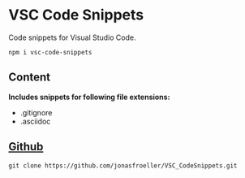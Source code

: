 # VSC Code Snippets

Code snippets for Visual Studio Code.

`npm i vsc-code-snippets`

## Content

**Includes snippets for following file extensions:**

* .gitignore
* .asciidoc

## [Github](https://github.com/jonasfroeller/VSC_CodeSnippets)

`git clone https://github.com/jonasfroeller/VSC_CodeSnippets.git`
